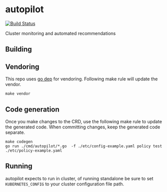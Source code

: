 # autopilot

[![Build Status](https://travis-ci.org/libopenstorage/autopilot.svg?branch=master)](https://travis-ci.org/libopenstorage/autopilot)

Cluster monitoring and automated recommendations

## Building

## Vendoring

This repo uses [go dep](https://golang.github.io/dep/) for vendoring. Following make rule will update the vendor.

```shell
make vendor
```

## Code generation

Once you make changes to the CRD, use the following make rule to update the generated code. When committing changes, keep the generated code separate.

```shell
make codegen
go run ./cmd/autopilot/*.go  -f ./etc/config-example.yaml policy test ./etc/policy-example.yaml
```


## Running

autopilot expects to run in cluster, of running standalone be sure to set `KUBERNETES_CONFIG` to your cluster configuration file path.